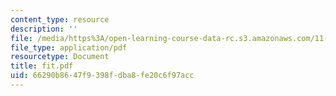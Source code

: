 ```yaml
---
content_type: resource
description: ''
file: /media/https%3A/open-learning-course-data-rc.s3.amazonaws.com/11-204-planning-communications-and-digital-media-fall-2004/66290b8647f9398fdba8fe20c6f97acc_fit.pdf
file_type: application/pdf
resourcetype: Document
title: fit.pdf
uid: 66290b86-47f9-398f-dba8-fe20c6f97acc
---
```


